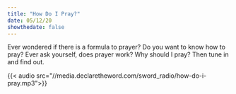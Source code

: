 ```yaml
---
title: "How Do I Pray?"
date: 05/12/20
showthedate: false
---
```


Ever wondered if there is a formula to prayer? Do you want to know how to pray? Ever ask yourself, does prayer work? Why should I pray? Then tune in and find out.
<!--more-->
{{< audio src="//media.declaretheword.com/sword_radio/how-do-i-pray.mp3">}}